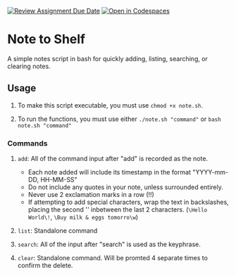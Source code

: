 [![Review Assignment Due Date](https://classroom.github.com/assets/deadline-readme-button-22041afd0340ce965d47ae6ef1cefeee28c7c493a6346c4f15d667ab976d596c.svg)](https://classroom.github.com/a/x_3ULh4W)
[![Open in Codespaces](https://classroom.github.com/assets/launch-codespace-2972f46106e565e64193e422d61a12cf1da4916b45550586e14ef0a7c637dd04.svg)](https://classroom.github.com/open-in-codespaces?assignment_repo_id=17705703)
# Note to Shelf

A simple notes script in bash for quickly adding, listing, searching, or clearing notes.

## Usage

1. To make this script executable, you must use `chmod +x note.sh`.

2. To run the functions, you must use either `./note.sh "command"` or `bash note.sh "command"`

### Commands


1. `add`: All of the command input after "add" is recorded as the note.
    * Each note added will include its timestamp in the format "YYYY-mm-DD, HH-MM-SS"
    * Do not include any quotes in your note, unless surrounded entirely.
    * Never use 2 exclamation marks in a row (!!)
    * If attempting to add special characters, wrap the text in backslashes, placing the second '\' inbetween the last 2 characters.  (`\Hello World\!`, `\Buy milk & eggs tomorro\w`)

3. `list`: Standalone command

4. `search`: All of the input after "search" is used as the keyphrase.

5. `clear`: Standalone command. Will be promted 4 separate times to confirm the delete.

<!--

Create a shell script that functions as a command-line note-taking tool. This tool should help you quickly capture and organize thoughts, reminders, and tasks directly from the terminal.

## Requirements

- The script must support the following commands:
    - Add a new note: `note add "Your note text here"`
    - List all notes: `note list`
    - Search notes: `note search "keyword"`
- Implementation requirements:
    - Store notes in a text file with proper date/time stamps
    - Include error handling for all commands
    - Implement input validation
    - Add proper logging for debugging

## Testing Criteria

Your script will be tested against the following scenarios:

- Adding notes with special characters
- Proper file operations (read/write)
- Correct date/time formatting
- Search functionality accuracy
- Proper exit codes for success/failure

## Example Usage

```bash
#!/bin/bash

# Add a note
$ ./note.sh add "Schedule dentist appointment"
Note added successfully

# List all notes
$ ./note.sh list
2025-01-06 12:04:06 - Schedule dentist appointment
2025-01-06 12:05:04 - Buy groceries

# Search notes
$ ./note.sh search "dentist"
2025-01-06 12:04:06 - Schedule dentist appointment
```

## Tips and Tricks

You might find the following resources helpful for completing this assignment:

- https://www.redhat.com/en/blog/arguments-options-bash-scripts
- https://linuxhint.com/bash_append_line_to_file/
- https://linuxconfig.org/how-to-find-a-string-or-text-in-a-file-on-linux
- https://www.geeksforgeeks.org/create-timestamp-variable-in-bash-script/

-->
